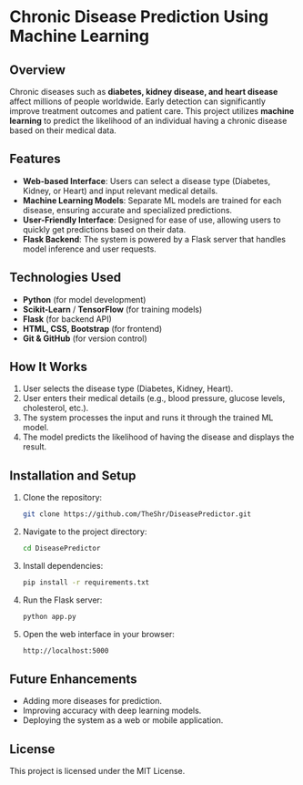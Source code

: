 # **Chronic Disease Prediction Using Machine Learning**

## **Overview**
Chronic diseases such as **diabetes, kidney disease, and heart disease** affect millions of people worldwide. Early detection can significantly improve treatment outcomes and patient care. This project utilizes **machine learning** to predict the likelihood of an individual having a chronic disease based on their medical data.

## **Features**
- **Web-based Interface**: Users can select a disease type (Diabetes, Kidney, or Heart) and input relevant medical details.
- **Machine Learning Models**: Separate ML models are trained for each disease, ensuring accurate and specialized predictions.
- **User-Friendly Interface**: Designed for ease of use, allowing users to quickly get predictions based on their data.
- **Flask Backend**: The system is powered by a Flask server that handles model inference and user requests.

## **Technologies Used**
- **Python** (for model development)
- **Scikit-Learn** / **TensorFlow** (for training models)
- **Flask** (for backend API)
- **HTML, CSS, Bootstrap** (for frontend)
- **Git & GitHub** (for version control)

## **How It Works**
1. User selects the disease type (Diabetes, Kidney, Heart).
2. User enters their medical details (e.g., blood pressure, glucose levels, cholesterol, etc.).
3. The system processes the input and runs it through the trained ML model.
4. The model predicts the likelihood of having the disease and displays the result.

## **Installation and Setup**
1. Clone the repository:
   ```sh
   git clone https://github.com/TheShr/DiseasePredictor.git
   ```
2. Navigate to the project directory:
   ```sh
   cd DiseasePredictor
   ```
3. Install dependencies:
   ```sh
   pip install -r requirements.txt
   ```
4. Run the Flask server:
   ```sh
   python app.py
   ```
5. Open the web interface in your browser:
   ```sh
   http://localhost:5000
   ```

## **Future Enhancements**
- Adding more diseases for prediction.
- Improving accuracy with deep learning models.
- Deploying the system as a web or mobile application.

## **License**
This project is licensed under the MIT License.

